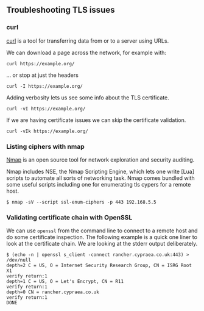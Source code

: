 ## Troubleshooting TLS issues

### curl

[curl](https://curl.se/)  is a tool for transferring data from or to a server using URLs.

We can download a page across the network, for example with:

```
curl https://example.org/
```

... or stop at just the headers

```
curl -I https://example.org/
```

Adding verbosity lets us see some info about the TLS certificate.

```
curl -vI https://example.org/
```

If we are having certificate issues we can skip the certificate validation.

```
curl -vIk https://example.org/
```

### Listing ciphers with nmap

[Nmap](https://nmap.org/) is an open source tool for network exploration and security auditing.

Nmap includes NSE, the Nmap Scripting Engine, which lets one write [Lua] scripts to automate all sorts of
networking task.  Nmap comes bundled with some useful scripts including one for enumerating tls cypers
for a remote host.

```
$ nmap -sV --script ssl-enum-ciphers -p 443 192.168.5.5
```

### Validating certificate chain with OpenSSL

We can use `openssl` from the command line to connect to a remote host and do some certificate inspection.
The following example is a quick one liner to look at the certificate chain.  We are looking at the stderr
output deliberately.

```
$ (echo -n | openssl s_client -connect rancher.cypraea.co.uk:443) > /dev/null 
depth=2 C = US, O = Internet Security Research Group, CN = ISRG Root X1
verify return:1
depth=1 C = US, O = Let's Encrypt, CN = R11
verify return:1
depth=0 CN = rancher.cypraea.co.uk
verify return:1
DONE
```
